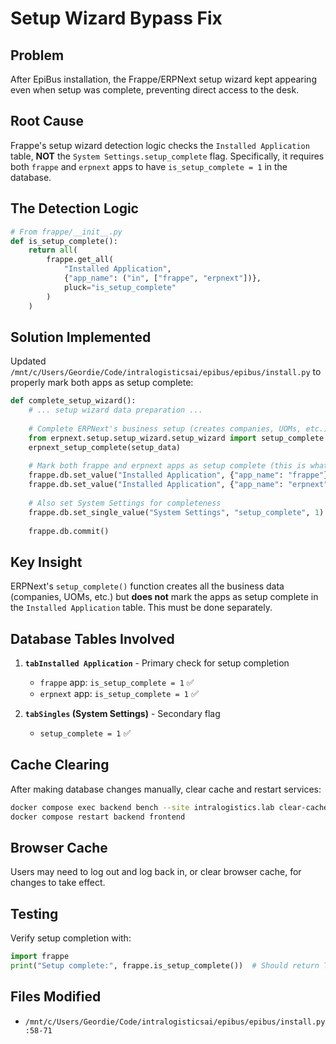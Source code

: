 # Setup Wizard Bypass Fix

## Problem
After EpiBus installation, the Frappe/ERPNext setup wizard kept appearing even when setup was complete, preventing direct access to the desk.

## Root Cause
Frappe's setup wizard detection logic checks the `Installed Application` table, **NOT** the `System Settings.setup_complete` flag. Specifically, it requires both `frappe` and `erpnext` apps to have `is_setup_complete = 1` in the database.

## The Detection Logic
```python
# From frappe/__init__.py
def is_setup_complete():
    return all(
        frappe.get_all(
            "Installed Application", 
            {"app_name": ("in", ["frappe", "erpnext"])},
            pluck="is_setup_complete"
        )
    )
```

## Solution Implemented
Updated `/mnt/c/Users/Geordie/Code/intralogisticsai/epibus/epibus/install.py` to properly mark both apps as setup complete:

```python
def complete_setup_wizard():
    # ... setup wizard data preparation ...
    
    # Complete ERPNext's business setup (creates companies, UOMs, etc.)
    from erpnext.setup.setup_wizard.setup_wizard import setup_complete as erpnext_setup_complete
    erpnext_setup_complete(setup_data)
    
    # Mark both frappe and erpnext apps as setup complete (this is what Frappe actually checks)
    frappe.db.set_value("Installed Application", {"app_name": "frappe"}, "is_setup_complete", 1)
    frappe.db.set_value("Installed Application", {"app_name": "erpnext"}, "is_setup_complete", 1)
    
    # Also set System Settings for completeness
    frappe.db.set_single_value("System Settings", "setup_complete", 1)
    
    frappe.db.commit()
```

## Key Insight
ERPNext's `setup_complete()` function creates all the business data (companies, UOMs, etc.) but **does not** mark the apps as setup complete in the `Installed Application` table. This must be done separately.

## Database Tables Involved
1. **`tabInstalled Application`** - Primary check for setup completion
   - `frappe` app: `is_setup_complete = 1` ✅
   - `erpnext` app: `is_setup_complete = 1` ✅

2. **`tabSingles` (System Settings)** - Secondary flag
   - `setup_complete = 1` ✅

## Cache Clearing
After making database changes manually, clear cache and restart services:
```bash
docker compose exec backend bench --site intralogistics.lab clear-cache
docker compose restart backend frontend
```

## Browser Cache
Users may need to log out and log back in, or clear browser cache, for changes to take effect.

## Testing
Verify setup completion with:
```python
import frappe
print("Setup complete:", frappe.is_setup_complete())  # Should return True
```

## Files Modified
- `/mnt/c/Users/Geordie/Code/intralogisticsai/epibus/epibus/install.py:58-71`